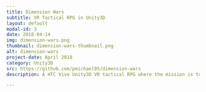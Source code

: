 ```yaml
---
title: Dimension Wars
subtitle: VR Tactical RPG in Unity3D
layout: default
modal-id: 3
date: 2018-04-14
img: dimension-wars.png
thumbnail: dimension-wars-thumbnail.png
alt: dimension-wars
project-date: April 2018
category: Unity3D
src: https://github.com/pmichael95/dimension-wars
description: A HTC Vive Unity3D VR tactical RPG where the mission is to get to the choppers at the end and escape. Gameplay video is [here](https://drive.google.com/file/d/17Q5fkT9ia53MvCFZfpucr8uYkJda6OJL/view)

---
```

